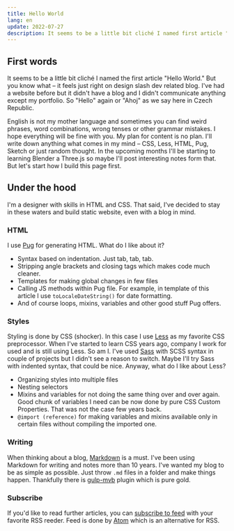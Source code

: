 ```yaml
---
title: Hello World
lang: en
update: 2022-07-27
description: It seems to be a little bit cliché I named first article "Hello World." But you know what – it feels just right on IT slash design related blog. I've had a website before. It didn't had a blog and I didn't communicate anything except my portfolio. So "Hello" again or "Ahoj" as we say in Czech Republic.
---
```


## First words

It seems to be a little bit cliché I named the first article "Hello World." But you know what – it feels just right on design slash dev related blog. I've had a website before but it didn't have a blog and I didn't communicate anything except my portfolio. So "Hello" again or "Ahoj" as we say here in Czech Republic.

English is not my mother language and sometimes you can find weird phrases, word combinations, wrong tenses or other grammar mistakes. I hope everything will be fine with you. My plan for content is no plan. I'll write down anything what comes in my mind – CSS, Less, HTML, Pug, Sketch or just random thought. In the upcoming months I'll be starting to learning Blender a Three.js so maybe I'll post interesting notes form that. But let's start how I build this page first.

## Under the hood

I'm a designer with skills in HTML and CSS. That said, I've decided to stay in these waters and build static website, even with a blog in mind.

### HTML

I use [Pug](https://pugjs.org/api/getting-started.html) for generating HTML. What do I like about it?
- Syntax based on indentation. Just tab, tab, tab.
- Stripping angle brackets and closing tags which makes code much cleaner.
- Templates for making global changes in few files
- Calling JS methods within Pug file. For example, in template of this article I use `toLocaleDateString()` for date formatting.
- And of course loops, mixins, variables and other good stuff Pug offers.

### Styles

Styling is done by CSS (shocker). In this case I use [Less](https://lesscss.org) as my favorite CSS preprocessor. When I've started to learn CSS years ago, company I work for used and is still using Less. So am I. I've used [Sass](https://sass-lang.com) with SCSS syntax in couple of projects but I didn't see a reason to switch. Maybe I'll try Sass with indented syntax, that could be nice. Anyway, what do I like about Less?

- Organizing styles into multiple files
- Nesting selectors
- Mixins and variables for not doing the same thing over and over again. Good chunk of variables I need can be now done by pure CSS Custom Properties. That was not the case few years back. 
- `@import (reference)` for making variables and mixins available only in certain files without compiling the imported one.

### Writing

When thinking about a blog, [Markdown](https://daringfireball.net/projects/markdown/) is a must. I've been using Markdown for writing and notes more than 10 years. I've wanted my blog to be as simple as possible. Just throw `.md` files in a folder and make things happen. Thankfully there is [gulp-mvb](https://github.com/dennisreimann/gulp-mvb) plugin which is pure gold.

### Subscribe

If you'd like to read further articles, you can [subscribe to feed](../atom.xml) with your favorite RSS reeder. Feed is done by [Atom](https://en.wikipedia.org/wiki/Atom_(web_standard)) which is an alternative for RSS.